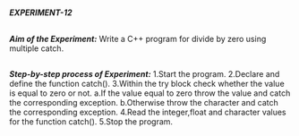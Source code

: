 #
**_EXPERIMENT-12_**
##
**_Aim of the Experiment:_**
Write a C++ program for divide by zero using multiple catch.

##
**_Step-by-step process of Experiment:_**
1.Start the program.
2.Declare and define the function catch().
3.Within the try block check whether the value is equal to zero or not.
   a.If the value equal to zero throw the value and catch the corresponding exception.
   b.Otherwise throw the character and catch the corresponding exception.
4.Read the integer,float and character values for the function catch().
5.Stop the program.

